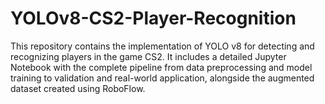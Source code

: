 # YOLOv8-CS2-Player-Recognition
This repository contains the implementation of YOLO v8 for detecting and recognizing players in the game CS2. It includes a detailed Jupyter Notebook with the complete pipeline from data preprocessing and model training to validation and real-world application, alongside the augmented dataset created using RoboFlow.
